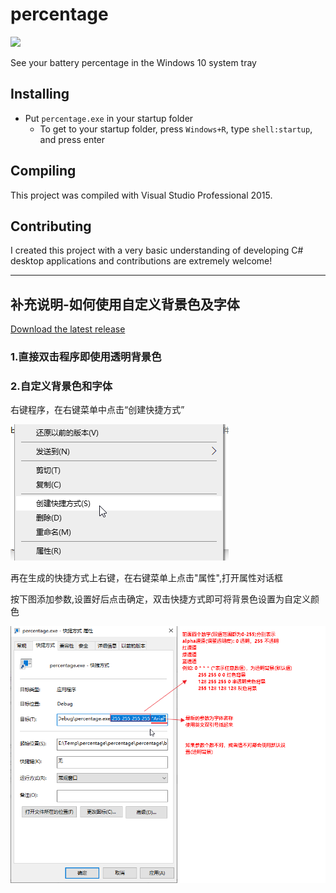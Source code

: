 # percentage

![](https://raw.githubusercontent.com/kas/percentage/master/percentage.png)

See your battery percentage in the Windows 10 system tray

## Installing

* Put `percentage.exe` in your startup folder
  * To get to your startup folder, press `Windows+R`, type `shell:startup`, and press enter

## Compiling

This project was compiled with Visual Studio Professional 2015.

## Contributing

I created this project with a very basic understanding of developing C# desktop applications and contributions are extremely welcome!

---

## 补充说明-如何使用自定义背景色及字体

[Download the latest release](https://github.com/chengdong0421/percentage/releases)

### 1.直接双击程序即使用透明背景色

### 2.自定义背景色和字体

右键程序，在右键菜单中点击“创建快捷方式”  

!["link"](createlink.png)

再在生成的快捷方式上右键，在右键菜单上点击"属性",打开属性对话框

按下图添加参数,设置好后点击确定，双击快捷方式即可将背景色设置为自定义颜色

!["set"](arguments.png)







